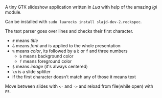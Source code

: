 A tiny GTK slideshow application written in *Lua* with help of the amazing *lgi* module.

Can be installed with `sudo luarocks install slajd-dev-2.rockspec`.

The text parser goes over lines and checks their first character.

- `#` means *title*
- `&` means *font* and is applied to the whole presentation
- `%` means *color*, its followed by a `b` or `f` and three numbers
  - `b` means background color
  - `f` means foreground color
- `$` means *image* (it's always centered)
- `\n` is a slide splitter
- if the first character doesn't match any of those it means text

Move between slides with `<-` and `->` and reload from file(while open) with `F5`.

